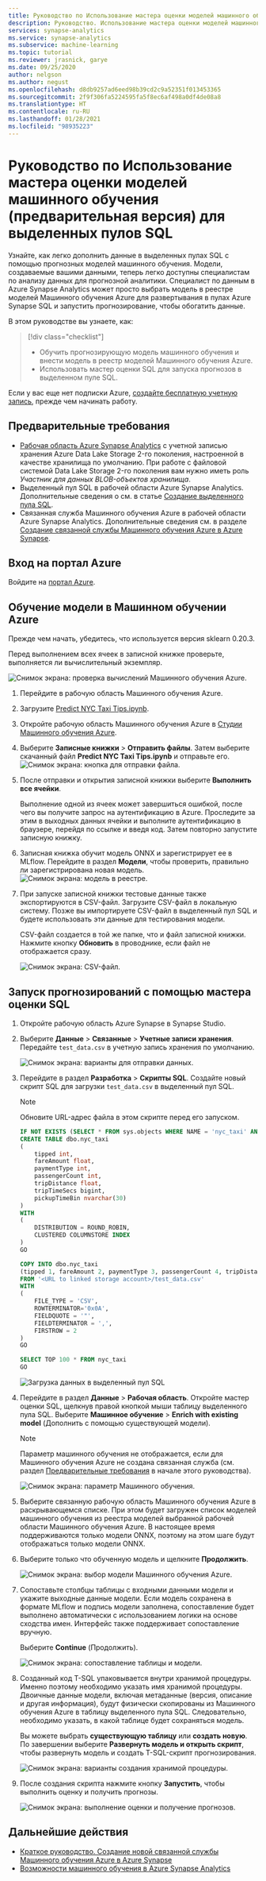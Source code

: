```yaml
---
title: Руководство по Использование мастера оценки моделей машинного обучения для выделенных пулов SQL
description: Руководство. Использование мастера оценки моделей машинного обучения для дополнения данных в выделенных пулах SQL.
services: synapse-analytics
ms.service: synapse-analytics
ms.subservice: machine-learning
ms.topic: tutorial
ms.reviewer: jrasnick, garye
ms.date: 09/25/2020
author: nelgson
ms.author: negust
ms.openlocfilehash: d8db9257ad6eed98b39cd2c9a52351f013453365
ms.sourcegitcommit: 2f9f306fa5224595fa5f8ec6af498a0df4de08a8
ms.translationtype: HT
ms.contentlocale: ru-RU
ms.lasthandoff: 01/28/2021
ms.locfileid: "98935223"
---
```

# <a name="tutorial-machine-learning-model-scoring-wizard-preview-for-dedicated-sql-pools"></a>Руководство по Использование мастера оценки моделей машинного обучения (предварительная версия) для выделенных пулов SQL

Узнайте, как легко дополнить данные в выделенных пулах SQL с помощью прогнозных моделей машинного обучения. Модели, создаваемые вашими данными, теперь легко доступны специалистам по анализу данных для прогнозной аналитики. Специалист по данным в Azure Synapse Analytics может просто выбрать модель в реестре моделей Машинного обучения Azure для развертывания в пулах Azure Synapse SQL и запустить прогнозирование, чтобы обогатить данные.

В этом руководстве вы узнаете, как:

> [!div class="checklist"]
> - Обучить прогнозирующую модель машинного обучения и внести модель в реестр моделей Машинного обучения Azure.
> - Использовать мастер оценки SQL для запуска прогнозов в выделенном пуле SQL.

Если у вас еще нет подписки Azure, [создайте бесплатную учетную запись](https://azure.microsoft.com/free/), прежде чем начинать работу.

## <a name="prerequisites"></a>Предварительные требования

- [Рабочая область Azure Synapse Analytics](../get-started-create-workspace.md) с учетной записью хранения Azure Data Lake Storage 2-го поколения, настроенной в качестве хранилища по умолчанию. При работе с файловой системой Data Lake Storage 2-го поколения вам нужно иметь роль *Участник для данных BLOB-объектов хранилища*.
- Выделенный пул SQL в рабочей области Azure Synapse Analytics. Дополнительные сведения о см. в статье [Создание выделенного пула SQL](../quickstart-create-sql-pool-studio.md).
- Связанная служба Машинного обучения Azure в рабочей области Azure Synapse Analytics. Дополнительные сведения см. в разделе [Создание связанной службы Машинного обучения Azure в Azure Synapse](quickstart-integrate-azure-machine-learning.md).

## <a name="sign-in-to-the-azure-portal"></a>Вход на портал Azure

Войдите на [портал Azure](https://portal.azure.com/).

## <a name="train-a-model-in-azure-machine-learning"></a>Обучение модели в Машинном обучении Azure

Прежде чем начать, убедитесь, что используется версия sklearn 0.20.3.

Перед выполнением всех ячеек в записной книжке проверьте, выполняется ли вычислительный экземпляр.

![Снимок экрана: проверка вычислений Машинного обучения Azure.](media/tutorial-sql-pool-model-scoring-wizard/tutorial-sql-scoring-wizard-train-00b.png)

1. Перейдите в рабочую область Машинного обучения Azure.

1. Загрузите [Predict NYC Taxi Tips.ipynb](https://go.microsoft.com/fwlink/?linkid=2144301).

1. Откройте рабочую область Машинного обучения Azure в [Студии Машинного обучения Azure](https://ml.azure.com).

1. Выберите **Записные книжки** > **Отправить файлы**. Затем выберите скачанный файл **Predict NYC Taxi Tips.ipynb** и отправьте его.
   ![Снимок экрана: кнопка для отправки файла.](media/tutorial-sql-pool-model-scoring-wizard/tutorial-sql-scoring-wizard-train-00a.png)

1. После отправки и открытия записной книжки выберите **Выполнить все ячейки**.

   Выполнение одной из ячеек может завершиться ошибкой, после чего вы получите запрос на аутентификацию в Azure. Проследите за этим в выходных данных ячейки и выполните аутентификацию в браузере, перейдя по ссылке и введя код. Затем повторно запустите записную книжку.

1. Записная книжка обучит модель ONNX и зарегистрирует ее в MLflow. Перейдите в раздел **Модели**, чтобы проверить, правильно ли зарегистрирована новая модель.
   ![Снимок экрана: модель в реестре.](media/tutorial-sql-pool-model-scoring-wizard/tutorial-sql-scoring-wizard-train-00c.png)

1. При запуске записной книжки тестовые данные также экспортируются в CSV-файл. Загрузите CSV-файл в локальную систему. Позже вы импортируете CSV-файл в выделенный пул SQL и будете использовать эти данные для тестирования модели.

   CSV-файл создается в той же папке, что и файл записной книжки. Нажмите кнопку **Обновить** в проводнике, если файл не отображается сразу.

   ![Снимок экрана: CSV-файл.](media/tutorial-sql-pool-model-scoring-wizard/tutorial-sql-scoring-wizard-train-00d.png)

## <a name="launch-predictions-with-the-sql-scoring-wizard"></a>Запуск прогнозирований с помощью мастера оценки SQL

1. Откройте рабочую область Azure Synapse в Synapse Studio.

1. Выберите **Данные** > **Связанные** > **Учетные записи хранения**. Передайте `test_data.csv` в учетную запись хранения по умолчанию.

   ![Снимок экрана: варианты для отправки данных.](media/tutorial-sql-pool-model-scoring-wizard/tutorial-sql-scoring-wizard-00a.png)

1. Перейдите в раздел **Разработка** > **Скрипты SQL**. Создайте новый скрипт SQL для загрузки `test_data.csv` в выделенный пул SQL.

   > [!NOTE]
   > Обновите URL-адрес файла в этом скрипте перед его запуском.

   ```SQL
   IF NOT EXISTS (SELECT * FROM sys.objects WHERE NAME = 'nyc_taxi' AND TYPE = 'U')
   CREATE TABLE dbo.nyc_taxi
   (
       tipped int,
       fareAmount float,
       paymentType int,
       passengerCount int,
       tripDistance float,
       tripTimeSecs bigint,
       pickupTimeBin nvarchar(30)
   )
   WITH
   (
       DISTRIBUTION = ROUND_ROBIN,
       CLUSTERED COLUMNSTORE INDEX
   )
   GO
   
   COPY INTO dbo.nyc_taxi
   (tipped 1, fareAmount 2, paymentType 3, passengerCount 4, tripDistance 5, tripTimeSecs 6, pickupTimeBin 7)
   FROM '<URL to linked storage account>/test_data.csv'
   WITH
   (
       FILE_TYPE = 'CSV',
       ROWTERMINATOR='0x0A',
       FIELDQUOTE = '"',
       FIELDTERMINATOR = ',',
       FIRSTROW = 2
   )
   GO
   
   SELECT TOP 100 * FROM nyc_taxi
   GO
   ```

   ![Загрузка данных в выделенный пул SQL](media/tutorial-sql-pool-model-scoring-wizard/tutorial-sql-scoring-wizard-00b.png)

1. Перейдите в раздел **Данные** > **Рабочая область**. Откройте мастер оценки SQL, щелкнув правой кнопкой мыши таблицу выделенного пула SQL. Выберите **Машинное обучение** > **Enrich with existing model** (Дополнить с помощью существующей модели).

   > [!NOTE]
   > Параметр машинного обучения не отображается, если для Машинного обучения Azure не создана связанная служба (см. раздел [Предварительные требования](#prerequisites) в начале этого руководства).

   ![Снимок экрана: параметр Машинного обучения.](media/tutorial-sql-pool-model-scoring-wizard/tutorial-sql-scoring-wizard-00c.png)

1. Выберите связанную рабочую область Машинного обучения Azure в раскрывающемся списке. При этом будет загружен список моделей машинного обучения из реестра моделей выбранной рабочей области Машинного обучения Azure. В настоящее время поддерживаются только модели ONNX, поэтому на этом шаге будут отображаться только модели ONNX.

1. Выберите только что обученную модель и щелкните **Продолжить**.

   ![Снимок экрана: выбор модели Машинного обучения Azure.](media/tutorial-sql-pool-model-scoring-wizard/tutorial-sql-scoring-wizard-00d.png)

1. Сопоставьте столбцы таблицы с входными данными модели и укажите выходные данные модели. Если модель сохранена в формате MLflow и подпись модели заполнена, сопоставление будет выполнено автоматически с использованием логики на основе сходства имен. Интерфейс также поддерживает сопоставление вручную.

   Выберите **Continue** (Продолжить).

   ![Снимок экрана: сопоставление таблицы и модели.](media/tutorial-sql-pool-model-scoring-wizard/tutorial-sql-scoring-wizard-00e.png)

1. Созданный код T-SQL упаковывается внутри хранимой процедуры. Именно поэтому необходимо указать имя хранимой процедуры. Двоичные данные модели, включая метаданные (версия, описание и другая информация), будут физически скопированы из Машинного обучения Azure в таблицу выделенного пула SQL. Следовательно, необходимо указать, в какой таблице будет сохраняться модель. 

   Вы можете выбрать **существующую таблицу** или **создать новую**. По завершении выберите **Развернуть модель и открыть скрипт**, чтобы развернуть модель и создать T-SQL-скрипт прогнозирования.

   ![Снимок экрана: варианты создания хранимой процедуры.](media/tutorial-sql-pool-model-scoring-wizard/tutorial-sql-scoring-wizard-00f.png)

1. После создания скрипта нажмите кнопку **Запустить**, чтобы выполнить оценку и получить прогнозы.

   ![Снимок экрана: выполнение оценки и получение прогнозов.](media/tutorial-sql-pool-model-scoring-wizard/tutorial-sql-scoring-wizard-00g.png)

## <a name="next-steps"></a>Дальнейшие действия

- [Краткое руководство. Создание новой связанной службы Машинного обучения Azure в Azure Synapse](quickstart-integrate-azure-machine-learning.md)
- [Возможности машинного обучения в Azure Synapse Analytics](what-is-machine-learning.md)
